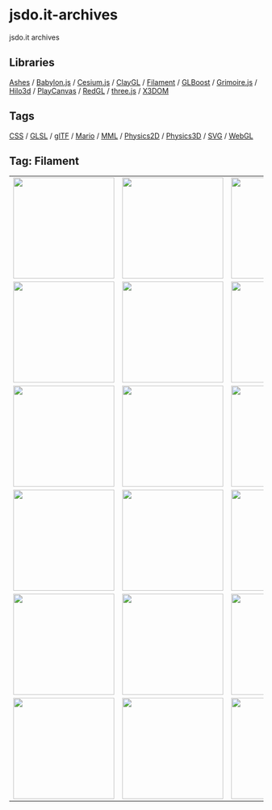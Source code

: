 # jsdo.it-archives
jsdo.it archives

## Libraries

[Ashes](../ashes) / [Babylon.js](../babylon.js) / [Cesium.js](../cesium.js) / [ClayGL](../claygl) / [Filament](../filament) / [GLBoost](../glboost)  / [Grimoire.js](../grimoire.js) / [Hilo3d](../hilo3d) / [PlayCanvas](../playcanvas) / [RedGL](../redgl) / [three.js](../three.js) / [X3DOM](../x3dom)

## Tags

[CSS](../css) / [GLSL](../glsl) / [glTF](../gltf) / [Mario](../mario) / [MML](../mml) / [Physics2D](../physics2d) / [Physics3D](../physics3d) / [SVG](../svg) / [WebGL](../webgl)

## Tag: Filament

<table>
<tr>
<td><a href="https://cx20.github.io/jsdo.it-archives/cx20/Kj5Y" alt="[WebGL] Filament を試してみるテスト（調整中）"><img src="https://cx20.github.io/jsdo.it-archives/screenshot/Kj5Y.jpg" width="200" height="200"></a></td>
<td><a href="https://cx20.github.io/jsdo.it-archives/cx20/4Myg" alt="[WebGL] Filament を試してみるテスト（その２）（調整中）"><img src="https://cx20.github.io/jsdo.it-archives/screenshot/4Myg.jpg" width="200" height="200"></a></td>
<td><a href="https://cx20.github.io/jsdo.it-archives/cx20/iA6H" alt="[WebGL] Filament を試してみるテスト（その３）（調整中）"><img src="https://cx20.github.io/jsdo.it-archives/screenshot/iA6H.jpg" width="200" height="200"></a></td>
<td><a href="https://cx20.github.io/jsdo.it-archives/cx20/Ysce" alt="[WebGL] Filament を試してみるテスト（その４）（調整中）"><img src="https://cx20.github.io/jsdo.it-archives/screenshot/Ysce.jpg" width="200" height="200"></a></td>
</tr>
<tr>
<td><a href="https://cx20.github.io/jsdo.it-archives/cx20/syqI" alt="[WebGL] Filament で glTF 2.0 モデルを表示してみるテスト"><img src="https://cx20.github.io/jsdo.it-archives/screenshot/syqI.jpg" width="200" height="200"></a></td>
<td><a href="https://cx20.github.io/jsdo.it-archives/cx20/c0Gn" alt="[WebGL] Filament で glTF 2.0 モデルを表示してみるテスト（その２）"><img src="https://cx20.github.io/jsdo.it-archives/screenshot/c0Gn.jpg" width="200" height="200"></a></td>
<td><a href="https://cx20.github.io/jsdo.it-archives/cx20/eTuS" alt="[WebGL] Filament で glTF 2.0 モデルを表示してみるテスト（その３）"><img src="https://cx20.github.io/jsdo.it-archives/screenshot/eTuS.jpg" width="200" height="200"></a></td>
<td><a href="https://cx20.github.io/jsdo.it-archives/cx20/0twd" alt="[WebGL] Filament で glTF 2.0 モデルを表示してみるテスト（その４）"><img src="https://cx20.github.io/jsdo.it-archives/screenshot/0twd.jpg" width="200" height="200"></a></td>
</tr>
<tr>
<td><a href="https://cx20.github.io/jsdo.it-archives/cx20/mKM2" alt="[WebGL] Filament で glTF 2.0 モデルを表示してみるテスト（その５）"><img src="https://cx20.github.io/jsdo.it-archives/screenshot/mKM2.jpg" width="200" height="200"></a></td>
<td><a href="https://cx20.github.io/jsdo.it-archives/cx20/uCOH" alt="[WebGL] Filament で glTF 2.0 モデルを表示してみるテスト（その６）"><img src="https://cx20.github.io/jsdo.it-archives/screenshot/uCOH.jpg" width="200" height="200"></a></td>
<td><a href="https://cx20.github.io/jsdo.it-archives/cx20/UxD8_" alt="[WebGL] Filament で glTF 2.0 モデルを表示してみるテスト（その７）（調整中）"><img src="https://cx20.github.io/jsdo.it-archives/screenshot/UxD8_.jpg" width="200" height="200"></a></td>
<td><a href="https://cx20.github.io/jsdo.it-archives/cx20/M2lx" alt="[WebGL] Filament で glTF 2.0 モデルを表示してみるテスト（その８）"><img src="https://cx20.github.io/jsdo.it-archives/screenshot/M2lx.jpg" width="200" height="200"></a></td>
</tr>
<tr>
<td><a href="https://cx20.github.io/jsdo.it-archives/cx20/y5XZ" alt="[WebGL] Filament で glTF 2.0 モデルを表示してみるテスト（その９）（調整中）"><img src="https://cx20.github.io/jsdo.it-archives/screenshot/y5XZ.jpg" width="200" height="200"></a></td>
<td><a href="https://cx20.github.io/jsdo.it-archives/cx20/sGrW" alt="[WebGL] Filament で glTF 2.0 モデルを表示してみるテスト（その１０）（調整中）"><img src="https://cx20.github.io/jsdo.it-archives/screenshot/sGrW.jpg" width="200" height="200"></a></td>
<td><a href="https://cx20.github.io/jsdo.it-archives/cx20/uygL" alt="[WebGL] Filament で glTF 2.0 モデルを表示してみるテスト（その１１）（調整中）"><img src="https://cx20.github.io/jsdo.it-archives/screenshot/uygL.jpg" width="200" height="200"></a></td>
<td><a href="https://cx20.github.io/jsdo.it-archives/cx20/G24p" alt="[WebGL] Filament で glTF 2.0 モデルを表示してみるテスト（その１２）（調整中）"><img src="https://cx20.github.io/jsdo.it-archives/screenshot/G24p.jpg" width="200" height="200"></a></td>
</tr>
<tr>
<td><a href="https://cx20.github.io/jsdo.it-archives/cx20/uJFB" alt="[WebGL] Filament で glTF 2.0 モデルを表示してみるテスト（その１３）（調整中）"><img src="https://cx20.github.io/jsdo.it-archives/screenshot/uJFB.jpg" width="200" height="200"></a></td>
<td><a href="https://cx20.github.io/jsdo.it-archives/cx20/cpHx" alt="[WebGL] Filament で glTF 2.0 モデルを表示してみるテスト（その１４）（調整中）"><img src="https://cx20.github.io/jsdo.it-archives/screenshot/cpHx.jpg" width="200" height="200"></a></td>
<td><a href="https://cx20.github.io/jsdo.it-archives/cx20/wsge" alt="[WebGL] Filament で glTF 2.0 モデルを表示してみるテスト（その１６）"><img src="https://cx20.github.io/jsdo.it-archives/screenshot/wsge.jpg" width="200" height="200"></a></td>
<td><a href="https://cx20.github.io/jsdo.it-archives/cx20/sI93" alt="[WebGL] Filament で glTF 2.0 モデルを表示してみるテスト（その１７）"><img src="https://cx20.github.io/jsdo.it-archives/screenshot/sI93.jpg" width="200" height="200"></a></td>
</tr>
<tr>
<td><a href="https://cx20.github.io/jsdo.it-archives/cx20/OL53" alt="[WebGL] Filament で glTF 2.0 モデルを表示してみるテスト（その１８）"><img src="https://cx20.github.io/jsdo.it-archives/screenshot/OL53.jpg" width="200" height="200"></a></td>
<td><a href="https://cx20.github.io/jsdo.it-archives/cx20/0XRe" alt="[WebGL] Filament で glTF 2.0 モデルを表示してみるテスト（その１９）"><img src="https://cx20.github.io/jsdo.it-archives/screenshot/0XRe.jpg" width="200" height="200"></a></td>
<td><a href="https://cx20.github.io/jsdo.it-archives/cx20/0XJ9" alt="[WebGL] Filament で glTF 2.0 モデルを表示してみるテスト（その２１）"><img src="https://cx20.github.io/jsdo.it-archives/screenshot/0XJ9.jpg" width="200" height="200"></a></td>
<td><a href="https://cx20.github.io/jsdo.it-archives/cx20/kqyY" alt="[WebGL] Filament で glTF 2.0 モデルを表示してみるテスト（その２２）（調整中）"><img src="https://cx20.github.io/jsdo.it-archives/screenshot/kqyY.jpg" width="200" height="200"></a></td>
</tr>
</table>
